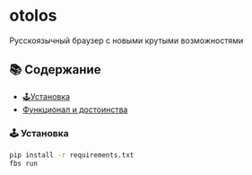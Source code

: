 # otolos
Русскоязычный браузер с новыми крутыми возможностями


## 📚 Содержание
- [🕹️Установка](https://github.com/MISHA35656/otolos/blob/main/README.md#%D1%83%D1%81%D1%82%D0%B0%D0%BD%D0%BE%D0%B2%D0%BA%D0%B0)
- [  Функционал и достоинства]()

### 🕹️ Установка 

```bash
pip install -r requirements.txt
fbs run
```
